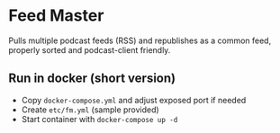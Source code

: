 # Feed Master

Pulls multiple podcast feeds (RSS) and republishes as a common feed, properly sorted and podcast-client friendly.

## Run in docker (short version)

- Copy `docker-compose.yml` and adjust exposed port if needed
- Create `etc/fm.yml` (sample provided)
- Start container with `docker-compose up -d`
